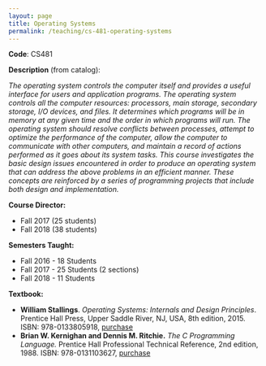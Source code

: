 ```yaml
---
layout: page
title: Operating Systems
permalink: /teaching/cs-481-operating-systems
---
```


**Code**: CS481

**Description** (from catalog): 

_The operating system controls the computer itself and provides a useful interface for users and application programs. The operating system controls all the computer resources: processors, main storage, secondary storage, I/O devices, and files. It determines which programs will be in memory at any given time and the order in which programs will run. The operating system should resolve conflicts between processes, attempt to optimize the performance of the computer, allow the computer to communicate with other computers, and maintain a record of actions performed as it goes about its system tasks. This course investigates the basic design issues encountered in order to produce an operating system that can address the above problems in an efficient manner. These concepts are reinforced by a series of programming projects that include both design and implementation._

**Course Director:** 

* Fall 2017 (25 students)
* Fall 2018 (38 students)

**Semesters Taught:** 

*  Fall 2016 - 18 Students
*  Fall 2017 - 25 Students (2 sections)
*  Fall 2018 - 11 Students

**Textbook:**

*  **William Stallings**. _Operating Systems: Internals and Design Principles_. Prentice Hall Press, Upper Saddle River, NJ, USA, 8th edition, 2015. ISBN: 978-0133805918, [purchase](https://www.amazon.com/Operating-Systems-Internals-Design-Principles/dp/0133805913)
* **Brian W. Kernighan and Dennis M. Ritchie.** _The C Programming Language._ Prentice Hall Professional Technical Reference, 2nd edition, 1988. ISBN: 978-0131103627, [purchase](https://www.amazon.com/Programming-Language-Brian-W-Kernighan/dp/0131103628/)

